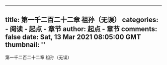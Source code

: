 
---
title: 第一千二百二十二章 祖孙（无误）
categories: 
    - 阅读
    - 起点 - 章节
author: 起点 - 章节
comments: false
date: Sat, 13 Mar 2021 08:05:00 GMT
thumbnail: ''
---

<div>   
第一千二百二十二章 祖孙（无误）  
</div>
            